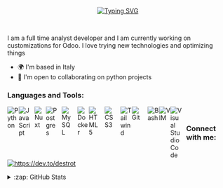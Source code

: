 <p align="center">
<a href="https://git.io/typing-svg"><img src="https://readme-typing-svg.demolab.com?font=Fira+Code&duration=3000&pause=1000&color=F4FF61&center=true&multiline=true&repeat=false&width=435&height=60&lines=Hi+There+%F0%9F%90%B1%E2%80%8D%F0%9F%91%A4;My+name+is+Tommaso" alt="Typing SVG" /></a>
</p>

<br/>

I am a full time analyst developer and I am currently working on customizations for Odoo. I love trying new technologies and optimizing things

* 🌍  I'm based in Italy
* 🤝  I'm open to collaborating on python projects

### Languages and Tools:
<div>
<img align="left" alt="Python" width="26px" src="https://cdn.jsdelivr.net/gh/devicons/devicon/icons/python/python-original.svg" />
<img align="left" alt="JavaScript" width="26px" src="https://cdn.jsdelivr.net/gh/devicons/devicon/icons/javascript/javascript-original.svg" style="padding-right:10px;" />
<img align="left" alt="Nuxt" width="26px" src="https://cdn.jsdelivr.net/gh/devicons/devicon/icons/nuxtjs/nuxtjs-original.svg" />
<img align="left" alt="Postgres" width="26px" src="https://cdn.jsdelivr.net/gh/devicons/devicon/icons/postgresql/postgresql-original.svg" style="padding-right:10px;" />
<img align="left" alt="MySQL" width="26px" src="https://cdn.jsdelivr.net/gh/devicons/devicon/icons/mysql/mysql-original.svg" style="padding-right:10px;" />
<img align="left" alt="Docker" width="26px" src="https://cdn.jsdelivr.net/gh/devicons/devicon/icons/docker/docker-original.svg" />
<img align="left" alt="HTML5" width="26px" src="https://cdn.jsdelivr.net/gh/devicons/devicon/icons/html5/html5-original.svg" style="padding-right:10px;" />
<img align="left" alt="CSS3" width="26px" src="https://cdn.jsdelivr.net/gh/devicons/devicon/icons/css3/css3-original.svg" style="padding-right:10px;" />
<img align="left" alt="Tailwind" width="26px" src="https://cdn.jsdelivr.net/gh/devicons/devicon/icons/tailwindcss/tailwindcss-plain.svg" />
<img align="left" alt="Git" width="26px" src="https://cdn.jsdelivr.net/gh/devicons/devicon/icons/git/git-original.svg" style="padding-right:10px;" />
<img align="left" alt="Bash" width="26px" src="https://cdn.jsdelivr.net/gh/devicons/devicon/icons/bash/bash-original.svg" />
<img align="left" alt="VIM" width="26px" src="https://cdn.jsdelivr.net/gh/devicons/devicon/icons/vim/vim-original.svg" />
<img align="left" alt="Visual Studio Code" width="26px" src="https://cdn.jsdelivr.net/gh/devicons/devicon/icons/vscode/vscode-original.svg" style="padding-right:10px;" />
</div>

<br/>



### Connect with me:

<a href="https://dev.to/destrot" target="blank"><img align="center" src="https://dev-to-uploads.s3.amazonaws.com/uploads/logos/resized_logo_UQww2soKuUsjaOGNB38o.png" alt="https://dev.to/destrot" height="30" width="40" /></a>

<details>
  <summary>:zap: GitHub Stats</summary>
  <img align="right" src="https://visitor-badge.laobi.icu/badge?page_id=destrot.destrot">
  <img align="left" src="https://github-readme-stats-personal-six.vercel.app/api?theme=outrun&count_private=true&username=destrot&show_icons=true" />
  <img alt="snake eating my contribution" src="https://raw.githubusercontent.com/destroT/destroT/output/github-contribution-grid-snake.svg#gh-dark-mode-only">

</details>
